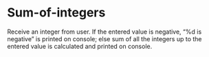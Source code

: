 # Sum-of-integers
Receive an integer from user. If the entered value is negative, “%d is negative” is printed on console; else sum of all the integers up to the entered value is calculated and printed on console. 
